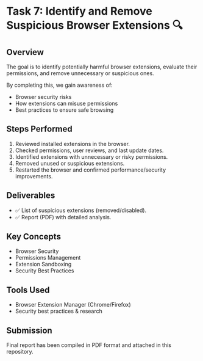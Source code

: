 # Task 7: Identify and Remove Suspicious Browser Extensions 🔍

## Overview
The goal is to identify potentially harmful browser extensions, evaluate their permissions, and remove unnecessary or suspicious ones.  

By completing this, we gain awareness of:
- Browser security risks  
- How extensions can misuse permissions  
- Best practices to ensure safe browsing  

## Steps Performed
1. Reviewed installed extensions in the browser.  
2. Checked permissions, user reviews, and last update dates.  
3. Identified extensions with unnecessary or risky permissions.  
4. Removed unused or suspicious extensions.  
5. Restarted the browser and confirmed performance/security improvements.  

## Deliverables
- ✅ List of suspicious extensions (removed/disabled).  
- ✅ Report (PDF) with detailed analysis.   

## Key Concepts
- Browser Security  
- Permissions Management  
- Extension Sandboxing  
- Security Best Practices  

## Tools Used
- Browser Extension Manager (Chrome/Firefox)  
- Security best practices & research  

## Submission
Final report has been compiled in PDF format and attached in this repository.  
